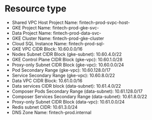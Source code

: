 # Resource type

- Shared VPC Host Project Name: fintech-prod-svpc-host-<random-string>
- GKE Project Name: fintech-prod-gke-svc-<random-string>
- Data Project Name: fintech-prod-data-svc-<random-string>
- GKE Cluster Name: fintech-prod-gke-cluster
- Cloud SQL Instance Name: fintech-prod-sql-<service-name>
- GKE VPC CIDR Block: 10.60.0.0/16
- Nodes Subnet CIDR Block (gke-subnet): 10.60.4.0/22
- GKE Control Plane  CIDR Block (gke-vpc): 10.60.1.0/28
- Proxy-only Subnet CIDR Block (gke-vpc): 10.60.0.0/24
- Pod Secondary Range (gke-vpc): 10.60.128.0/17
- Service Secondary Range (gke-vpc): 10.60.8.0/22
- Data VPC CIDR Block: 10.61.0.0/16
- Data services CIDR block (data-subnet): 10.61.4.0/22
- Composer Pods Secondary Range (data-subnet): 10.61.128.0/17
- Composer Services Secondary Range (data-subnet): 10.61.8.0/22
- Proxy-only Subnet CIDR Block (data-vpc): 10.61.0.0/24
- Redis subnet CIDR: 10.61.3.0/24
- DNS Zone Name: fintech-prod.internal
